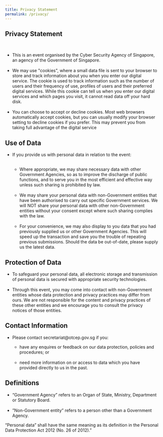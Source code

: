 ```yaml
---
title: Privacy Statement
permalink: /privacy/
---
```


## Privacy Statement
<br><ul>
<li>This is an event organised by the Cyber Security Agency of Singapore, an agency of the Government of Singapore.</li><br>
<li>We may use "cookies", where a small data file is sent to your browser to store and track information about you when you enter our digital service. The cookie is used to track information such as the number of users and their frequency of use, profiles of users and their preferred digital services. While this cookie can tell us when you enter our digital services and which pages you visit, it cannot read data off your hard disk.</li><br>
<li>You can choose to accept or decline cookies. Most web browsers automatically accept cookies, but you can usually modify your browser setting to decline cookies if you prefer. This may prevent you from taking full advantage of the digital service</li>
</ul>

## Use of Data<br>
<ul>
<li>If you provide us with personal data in relation to the event:</li><br>
 
<ul>
<li>Where appropriate, we may share necessary data with other Government Agencies, so as to improve the discharge of public functions, and to serve you in the most efficient and effective way unless such sharing is prohibited by law.</li><br>
 
<li>We may share your personal data with non-Government entities that have been authorised to carry out specific Government services. We will NOT share your personal data with other non-Government entities without your consent except where such sharing complies with the law.</li><br>
 
<li>For your convenience, we may also display to you data that you had previously supplied us or other Government Agencies. This will speed up the transaction and save you the trouble of repeating previous submissions. Should the data be out-of-date, please supply us the latest data.</li></ul>
</ul>

## Protection of Data<br>
<ul> 
<li>To safeguard your personal data, all electronic storage and transmission of personal data is secured with appropriate security technologies. </li><br>
 
<li>Through this event, you may come into contact with non-Government entities whose data protection and privacy practices may differ from ours. We are not responsible for the content and privacy practices of these other entities and we encourage you to consult the privacy notices of those entities. </li>
</ul>

## Contact Information<br>
<ul> 
<li>Please contact secretariat@otcep.gov.sg if you:​</li>
<ul> 
<li>have any enquires or feedback on our data protection, policies and procedures; or</li><br>
 
<li>need more information on or access to data which you have provided directly to us in the past.</li>
</ul></ul>

## Definitions<br>
<ul> 
<li>“Government Agency” refers to an Organ of State, Ministry, Department or Statutory Board.</li><br>

<li>”Non-Government entity” refers to a person other than a Government Agency.</li></ul>
 
“Personal data” shall have the same meaning as its definition in the Personal Data Protection Act 2012 (No. 26 of 2012).”  
